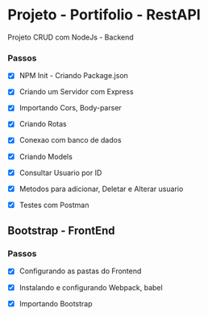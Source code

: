 # Projeto - Portifolio - RestAPI

Projeto CRUD com NodeJs - Backend

### Passos

- [x] NPM Init - Criando Package.json

- [x] Criando um Servidor com Express

- [x] Importando Cors, Body-parser

- [x] Criando Rotas

- [x] Conexao com banco de dados

- [x] Criando Models

- [x] Consultar Usuario por ID

- [x] Metodos para adicionar, Deletar e Alterar usuario

- [x] Testes com Postman

##  Bootstrap - FrontEnd

### Passos

- [x] Configurando as pastas do Frontend

- [x] Instalando e configurando Webpack, babel

- [x] Importando Bootstrap 


